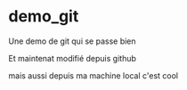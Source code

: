 demo_git
========

Une demo de git qui se passe bien

Et maintenat modifié depuis github

mais aussi depuis ma machine local c'est cool

